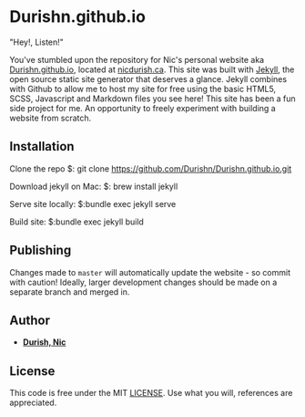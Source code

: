 # Durishn.github.io

"Hey!, Listen!"

You've stumbled upon the repository for Nic's personal website aka [Durishn.github.io](https://github.com/Durishn/Durishn.github.io), located at [nicdurish.ca](https://nicdurish.ca). This site was built with [Jekyll](http://jekyllrb.com/), the open source static site generator that deserves a glance. Jekyll combines with Github to allow me to host my site for free using the basic HTML5, SCSS, Javascript and Markdown files you see here! This site has been a fun side project for me. An opportunity to freely experiment with building a website from scratch.

## Installation
Clone the repo
  $: git clone https://github.com/Durishn/Durishn.github.io.git

Download jekyll on Mac:
  $: brew install jekyll

Serve site locally:
  $:bundle exec jekyll serve

Build site: 
  $:bundle exec jekyll build

## Publishing
Changes made to `master` will automatically update the website - so commit with caution! Ideally, larger development changes should be made on a separate branch and merged in.

## Author
* **[Durish, Nic](https://github.com/Durishn)**

## License
This code is free under the MIT [LICENSE](LICENSE.md). Use what you will, references are appreciated.
